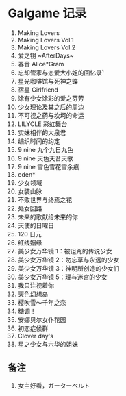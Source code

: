 # Galgame 记录

1. Making Lovers
2. Making Lovers Vol.1
3. Making Lovers Vol.2
4. 爱之钥 \~AfterDays\~
5. 春音 Alice\*Gram
6. 忘却管家与恋爱大小姐的回忆录¹
7. 星光咖啡馆与死神之蝶
8. 宿星 Girlfriend
9. 涂有少女涂彩的爱之芬芳
10. 少女理论及其之后的周边
11. 不可视之药与坎坷的命运
12. LILYCLE 彩虹舞台
13. 实妹相伴的大泉君
14. 编织时间的约定
15. 9 nine 九个九日九色
16. 9 nine 天色天音天歌
17. 9 nine 雪色雪花雪余痕
18. eden\*
19. 少女领域
20. 女装山脉
21. 不败世界与终焉之花
22. 处女回路
23. 未来的歌献给未来的你
24. 天使的日曜日
25. 120 日元
26. 红线姻缘
27. 美少女万华镜 1：被诅咒的传说少女
28. 美少女万华镜 2：勿忘草与永远的少女
29. 美少女万华镜 3：神明所创造的少女们
30. 美少女万华镜 5：理与迷宫的少女
31. 我只注视着你
32. 天色幻想岛
33. 樱吹雪～千年之恋
34. 糖调！
35. 安娜贝尔女仆花园
36. 初恋症候群
37. Clover day's
38. 星之少女与六华的姐妹

## 备注

1. 女主好看，ガーターベルト







